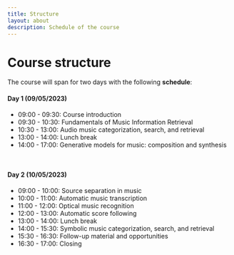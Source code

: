 ```yaml
---
title: Structure
layout: about
description: Schedule of the course
---
```


# Course structure

The course will span for two days with the following **schedule**:

#### Day 1 (09/05/2023)

<ul>
    <li>09:00 - 09:30: Course introduction</li>
    <li>09:30 - 10:30: Fundamentals of Music Information Retrieval</li>
    <li>10:30 - 13:00: Audio music categorization, search, and retrieval</li>
    <li>13:00 - 14:00: Lunch break</li>
    <li>14:00 - 17:00: Generative models for music: composition and synthesis</li>
</ul>

<br>

#### Day 2 (10/05/2023)

<ul>
    <li>09:00 - 10:00: Source separation in music</li>
    <li>10:00 - 11:00: Automatic music transcription</li>
    <li>11:00 - 12:00: Optical music recognition</li>
    <li>12:00 - 13:00: Automatic score following</li>
    <li>13:00 - 14:00: Lunch break</li>
    <li>14:00 - 15:30: Symbolic music categorization, search, and retrieval</li>
    <li>15:30 - 16:30: Follow-up material and opportunities</li>
    <li>16:30 - 17:00: Closing</li>
</ul>